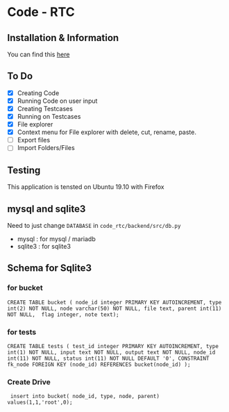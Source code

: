 # Code - RTC
## Installation & Information
You can find this [here](https://github.com/PSKP-95/code_rtc/wiki/Installation)
## To Do
- [x] Creating Code
- [x] Running Code on user input
- [x] Creating Testcases
- [x] Running on Testcases
- [x] File explorer
- [x] Context menu for File explorer with delete, cut, rename, paste.
- [ ] Export files
- [ ] Import Folders/Files

## Testing
This application is tensted on Ubuntu 19.10 with Firefox

## mysql and sqlite3
Need to just change `DATABASE` in `code_rtc/backend/src/db.py`
- mysql : for mysql / mariadb
- sqlite3 : for sqlite3 

## Schema for Sqlite3
### for bucket
`CREATE TABLE bucket (
  node_id integer PRIMARY KEY AUTOINCREMENT,
  type int(2) NOT NULL,
  node varchar(50) NOT NULL,
  file text,
  parent int(11) NOT NULL, 
  flag integer,
  note text);`

### for tests

`CREATE TABLE tests (
  test_id integer PRIMARY KEY AUTOINCREMENT,
  type int(1) NOT NULL,
  input text NOT NULL,
  output text NOT NULL,
  node_id int(11) NOT NULL,
  status int(11) NOT NULL DEFAULT '0',
  CONSTRAINT fk_node
    FOREIGN KEY (node_id)
    REFERENCES bucket(node_id)
);`

### Create Drive
`
insert into bucket(
  node_id,
  type,
  node,
  parent) values(1,1,'root',0);`
